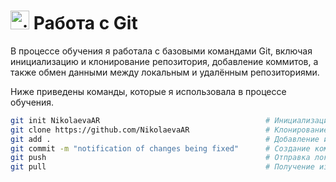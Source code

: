 # <img width="30" height="30" src="https://img.icons8.com/nolan/96/github.png" alt="github"/> Работа с Git 

В процессе обучения я работала с базовыми командами Git, включая инициализацию и клонирование репозитория, добавление коммитов, а также обмен данными между локальным и удалённым репозиториями.

Ниже приведены команды, которые я использовала в процессе обучения.

```bash
git init NikolaevaAR                                     # Инициализация нового репозитория с именем, соответствующим имени пользователя на GitHub
git clone https://github.com/NikolaevaAR                 # Клонирование репозитория на локальный репозиторий в отдельную папку
git add .                                                # Добавление изменения из рабочего каталога в раздел проиндексированных файлов, подготовка к коммиту
git commit -m "notification of changes being fixed"      # Создание коммита с описанием изменений
git push                                                 # Отправка локальных изменений на удалённый репозиторий (GitHub)
git pull                                                 # Получение изменений с удаленного репозитория в локальный репозиторий

```
